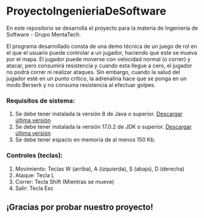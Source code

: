 # ProyectoIngenieriaDeSoftware
En este repositorio se desarrolla el proyecto para la materia de Ingeniería de Software - Grupo MentaTech.

El programa desarrollado consta de una demo técnica de un juego de rol en el que el usuario
puede controlar a un jugador, haciendo que este se mueva por el mapa. El jugador puede moverse 
con velocidad normal (o correr) y atacar, pero consumirá resistencia y cuando esta llegue a
cero, el jugador no podrá correr ni realizar ataques. Sin embargo, cuando la salud del jugador
esté en un punto crítico, la adrenalina hace que se ponga en un modo Berserk y no consuma
resistencia al efectuar golpes.

### Requisitos de sistema:
1. Se debe tener instalada la versión 8 de Java o superior. [Descargar última versión](https://www.java.com/es/download/)
2. Se debe tener instalada la versión 17.0.2 de JDK o superior. [Descargar última versión](https://www.oracle.com/java/technologies/downloads/)
3. Se debe tener espacio en memoria de al menos 150 Kb.

### Controles (teclas):
1. Movimiento: Teclas W (arriba), A (izquierda), S (abajo), D (derecha)
2. Ataque: Tecla L
3. Correr: Tecla Shift (Mientras se mueve)
4. Salir: Tecla Esc

## ¡Gracias por probar nuestro proyecto!
